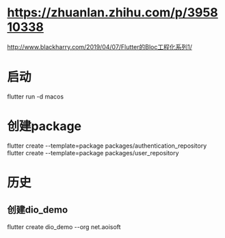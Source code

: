 # https://zhuanlan.zhihu.com/p/395810338
http://www.blackharry.com/2019/04/07/Flutter的Bloc工程化系列1/

# 启动
flutter run -d macos

# 创建package
flutter create --template=package packages/authentication_repository
flutter create --template=package packages/user_repository


# 历史
## 创建dio_demo
flutter create dio_demo --org net.aoisoft
